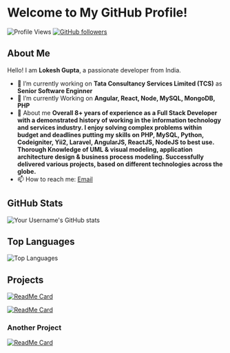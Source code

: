 # Welcome to My GitHub Profile!

![Profile Views](https://komarev.com/ghpvc/?username=yourusername&color=brightgreen)
[![GitHub followers](https://img.shields.io/github/followers/yourusername?label=Follow&style=social)](https://github.com/glokesh94)

## About Me

Hello! I am **Lokesh Gupta**, a passionate developer from India.

- 🔭 I’m currently working on **Tata Consultancy Services Limited (TCS)** as **Senior Software Enginner**
- 🌱 I’m currently Working on **Angular, React, Node, MySQL, MongoDB, PHP**
- 💬 About me **Overall 8+ years of experience as a Full Stack Developer with a demonstrated history of working in the information technology and services industry. I enjoy solving complex problems within budget and deadlines putting my skills on PHP, MySQL, Python, Codeigniter, Yii2, Laravel, AngularJS, ReactJS, NodeJS to best use. Thorough Knowledge of UML & visual modeling, application architecture design & business process modeling. Successfully delivered various projects, based on different technologies across the globe.**
- 📫 How to reach me: [Email](mailto:glokesh94@gmail.com)

## GitHub Stats

![Your Username's GitHub stats](https://github-readme-stats.vercel.app/api?username=glokesh94&show_icons=true&theme=radical)

## Top Languages

![Top Languages](https://github-readme-stats.vercel.app/api/top-langs/?username=glokesh94&layout=compact&theme=radical)

## Projects

[![ReadMe Card](https://github-readme-stats.vercel.app/api/pin/?username=glokesh94&repo=Angular-Tutorials&theme=radical)](https://github.com/glokesh94/Angular-Tutorials)

[![ReadMe Card](https://github-readme-stats.vercel.app/api/pin/?username=glokesh94&repo=Python-Projects&theme=radical)](https://github.com/glokesh94/Python-Projects)

### Another Project
[![ReadMe Card](https://github-readme-stats.vercel.app/api/pin/?username=glokesh94&repo=Socket.IO-Browser-Notification&theme=radical)](https://github.com/glokesh94/Socket.IO-Browser-Notification)

